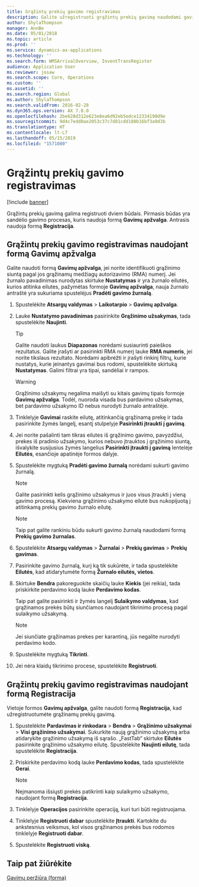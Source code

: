 ```yaml
---
title: Grąžintų prekių gavimo registravimas
description: Galite užregistruoti grąžintų prekių gavimą naudodami gavimų apžvalgos formą arba registracijos formą.
author: ShylaThompson
manager: AnnBe
ms.date: 05/01/2018
ms.topic: article
ms.prod: ''
ms.service: dynamics-ax-applications
ms.technology: ''
ms.search.form: WMSArrivalOverview, InventTransRegister
audience: Application User
ms.reviewer: josaw
ms.search.scope: Core, Operations
ms.custom: ''
ms.assetid: ''
ms.search.region: Global
ms.author: ShylaThompson
ms.search.validFrom: 2016-02-28
ms.dyn365.ops.version: AX 7.0.0
ms.openlocfilehash: 2be628d312e623e8ea6d92eb5edce12334190d9e
ms.sourcegitcommit: 9d4c7edd0ae2053c37c7d81cdd180b16bf3a9d3b
ms.translationtype: HT
ms.contentlocale: lt-LT
ms.lasthandoff: 05/15/2019
ms.locfileid: "1571080"
---
```

# <a name="register-the-receipt-of-returned-items"></a>Grąžintų prekių gavimo registravimas 

[!include [banner](../includes/banner.md)]


Grąžintų prekių gavimą galima registruoti dviem būdais. Pirmasis būdas yra sandėlio gavimo procesas, kuris naudoja formą **Gavimų apžvalga**. Antrasis naudoja formą **Registracija**.

## <a name="register-the-receipt-of-returned-items-in-the-arrival-overview-form"></a>Grąžintų prekių gavimo registravimas naudojant formą Gavimų apžvalga

Galite naudoti formą **Gavimų apžvalga**, jei norite identifikuoti grąžinimo siuntą pagal jos grąžinamų medžiagų autorizavimo (RMA) numerį. Jei žurnalo pavadinimas nurodytas skirtuke **Nustatymas** ir yra žurnalo eilutės, kurios atitinka eilutes, pažymėtas formoje **Gavimų apžvalga**, nauja žurnalo antraštė yra sukuriama spustelėjus **Pradėti gavimo žurnalą**.

1.  Spustelėkite **Atsargų valdymas** \> **Laikotarpio** \> **Gavimų apžvalga**.

2.  Lauke **Nustatymo pavadinimas** pasirinkite **Grąžinimo užsakymas**, tada spustelėkite **Naujinti**.
    

    > [!TIP]
    > <P>Galite naudoti laukus <STRONG>Diapazonas</STRONG> norėdami susiaurinti paieškos rezultatus. Galite įrašyti ar pasirinkti RMA numerį lauke <STRONG>RMA numeris</STRONG>, jei norite tikslaus rezultato. Norėdami apibrėžti ir įrašyti rinkinį filtrų, kurie nustatys, kurie įeinantys gavimai bus rodomi, spustelėkite skirtuką <STRONG>Nustatymas</STRONG>. Galimi filtrai yra tipai, sandėliai ir rampos.</P>

    

    > [!WARNING]
    > <P>Grąžinimo užsakymų negalima maišyti su kitais gavimų tipais formoje <STRONG>Gavimų apžvalga</STRONG>. Todėl, nuoroda visada bus pardavimo užsakymas, bet pardavimo užsakymo ID nebus nurodyti žurnalo antraštėje.</P>



3.  Tinklelyje **Gavimai** raskite eilutę, atitinkančią grąžinamą prekę ir tada pasirinkite žymės langelį, esantį stulpelyje **Pasirinkti įtraukti į gavimą**.

4.  Jei norite pašalinti tam tikras eilutes iš grąžinimo gavimo, pavyzdžiui, prekes iš pradinio užsakymo, kurios nebuvo įtrauktos į grąžinimo siuntą, išvalykite susijusius žymės langelius **Pasirinkti įtraukti į gavimą** lentelėje **Eilutės**, esančioje apatinėje formos dalyje.

5.  Spustelėkite mygtuką **Pradėti gavimo žurnalą** norėdami sukurti gavimo žurnalą.
    

    > [!NOTE]
    > <P>Galite pasirinkti kelis grąžinimo užsakymus ir juos visus įtraukti į vieną gavimo procesą. Kiekviena grąžinimo užsakymo eilutė bus nukopijuotą į atitinkamą prekių gavimo žurnalo eilutę.</P>

    

    > [!NOTE]
    > <P>Taip pat galite rankiniu būdu sukurti gavimo žurnalą naudodami formą <STRONG>Prekių gavimo žurnalas</STRONG>. 



6.  Spustelėkite **Atsargų valdymas** \> **Žurnalai** \> **Prekių gavimas** \> **Prekių gavimas**.

7.  Pasirinkite gavimo žurnalą, kurį ką tik sukūrėte, ir tada spustelėkite **Eilutės**, kad atidarytumėte formą **Žurnalo eilutės, vietos**.

8.  Skirtuke **Bendra** pakoreguokite skaičių lauke **Kiekis** (jei reikia), tada priskirkite perdavimo kodą lauke **Perdavimo kodas**.
    
    Taip pat galite pasirinkti ir žymės langelį **Sulaikymo valdymas**, kad grąžinamos prekės būtų siunčiamos naudojant tikrinimo procesą pagal sulaikymo užsakymą.
    

    > [!NOTE]
    > <P>Jei siunčiate grąžinamas prekes per karantiną, jūs negalite nurodyti perdavimo kodo.</P>



9.  Spustelėkite mygtuką **Tikrinti**.

10. Jei nėra klaidų tikrinimo procese, spustelėkite **Registruoti**.

## <a name="register-the-receipt-of-returned-items-in-the-registration-form"></a>Grąžintų prekių gavimo registravimas naudojant formą Registracija

Vietoje formos **Gavimų apžvalga**, galite naudoti formą **Registracija**, kad užregistruotumėte grąžinamų prekių gavimą.

1.  Spustelėkite **Pardavimas ir rinkodara** \> **Bendra** \> **Grąžinimo užsakymai** \> **Visi grąžinimo užsakymai**. Sukurkite naują grąžinimo užsakymą arba atidarykite grąžinimo užsakymą iš sąrašo. „FastTab“ skirtuke **Eilutės** pasirinkite grąžinimo užsakymo eilutę. Spustelėkite **Naujinti eilutę**, tada spustelėkite **Registracija**.

2.  Priskirkite perdavimo kodą lauke **Perdavimo kodas**, tada spustelėkite **Gerai**.
    

    > [!NOTE]
    > <P>Neįmanoma išsiųsti prekės patikrinti kaip sulaikymo užsakymo, naudojant formą <STRONG>Registracija</STRONG>.</P>



3.  Tinklelyje **Operacijos** pasirinkite operaciją, kuri turi būti registruojama.

4.  Tinklelyje **Registruoti dabar** spustelėkite **Įtraukti**. Kartokite du ankstesnius veiksmus, kol visos grąžinamos prekės bus rodomos tinklelyje **Registruoti dabar**.

5.  Spustelėkite **Registruoti viską**.

## <a name="see-also"></a>Taip pat žiūrėkite

[Gavimų peržiūra (forma)](https://technet.microsoft.com/en-us/library/hh227654\(v=ax.60\))

  


